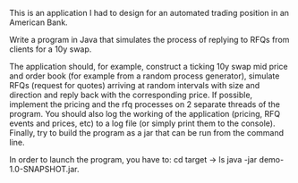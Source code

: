 This is an application I had to design for an automated trading position in an American Bank.

Write a program in Java that simulates the process of replying to RFQs from clients for a 10y swap.

The application should, for example, construct a ticking 10y swap mid price and order book (for example from a random process generator), simulate RFQs (request for quotes) arriving at 
random intervals with size and direction and reply back with the corresponding price. If possible, implement the pricing and the rfq processes on 2 separate 
threads of the program. You should also log the working of the application (pricing, RFQ events and prices, etc) to a log file (or simply print them to the 
console). Finally, try to build the program as a jar that can be run from the command line.

In order to launch the program, you have to:
cd target -> ls
java -jar demo-1.0-SNAPSHOT.jar.
